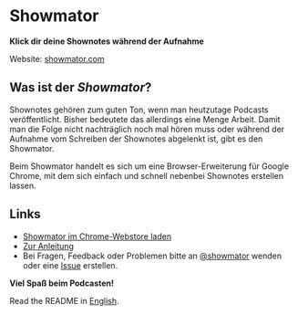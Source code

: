 Showmator
==================

**Klick dir deine Shownotes während der Aufnahme**

Website: [showmator.com](http://showmator.com)

## Was ist der *Showmator*?

Shownotes gehören zum guten Ton, wenn man heutzutage Podcasts veröffentlicht. Bisher bedeutete das allerdings eine Menge Arbeit. Damit man die Folge nicht nachträglich noch mal hören muss oder während der Aufnahme vom Schreiben der Shownotes abgelenkt ist, gibt es den Showmator.

Beim Showmator handelt es sich um eine Browser-Erweiterung für Google Chrome, mit dem sich einfach und schnell nebenbei Shownotes erstellen lassen.

## Links

- [Showmator im Chrome-Webstore laden](https://chrome.google.com/webstore/detail/showmator/pabpbanbfoacolccnihhcbjlhlcahgpm)
- [Zur Anleitung](http://showmator.com#guide)
- Bei Fragen, Feedback oder Problemen bitte an [@showmator](https://twitter.com/showmator) wenden oder eine [Issue](https://github.com/lukasleitsch/Showmator/issues) erstellen.

**Viel Spaß beim Podcasten!**  

Read the README in [English](./README.md).